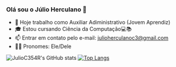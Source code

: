 ### Olá sou o Júlio Herculano 👋

- 🔭 Hoje trabalho como Auxiliar Adiministrativo (Jovem Aprendiz)
- 🎓 Estou cursando Ciência da Computação💻📚
- 📫 Entrar em contato pelo e-mail: julioherculanoc3@gmail.com
- 🐱‍👤 Pronomes: Ele/Dele

![JulioC354R's GitHub stats](https://github-readme-stats.vercel.app/api?username=julioc354r&show_icons=true&theme=transparent)
[![Top Langs](https://github-readme-stats.vercel.app/api/top-langs/?username=julioc354r)](https://github.com/julioc354r/github-readme-stats)
